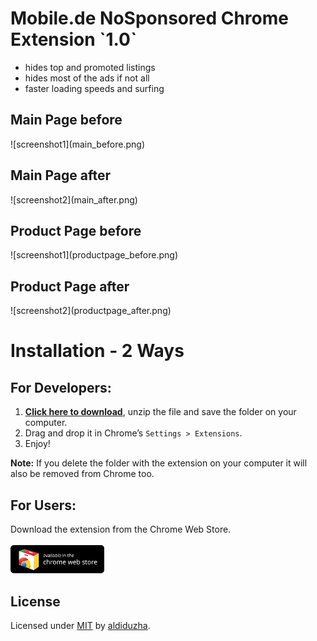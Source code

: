 <h1>Mobile.de NoSponsored Chrome Extension `1.0`</h1>

- hides top and promoted listings
- hides most of the ads if not all
- faster loading speeds and surfing

<h2> Main Page before </h2>
![screenshot1](main_before.png)
<h2> Main Page after </h2>
![screenshot2](main_after.png)

<h2> Product Page before </h2>
![screenshot1](productpage_before.png)
<h2> Product Page after </h2>
![screenshot2](productpage_after.png)

</br>
<h1> Installation - 2 Ways </h1>

<h2>For Developers: </h2>

1. **[Click here to download](https://github.com/aldiduzha/mobile.de-chrome-extension/archive/master.zip)**, unzip the file and save the folder on your computer.
2. Drag and drop it in Chrome’s `Settings > Extensions`.
3. Enjoy!

__Note:__ If you delete the folder with the extension on your computer it will also be removed from Chrome too.

<h2>For Users:</h2>
Download the extension from the Chrome Web Store.</br></br>
<a href="https://chrome.google.com/webstore/detail/mobilede-nosponsored/ppogdenllamdmgofgekhdfdkloleiijd" target="_blank">
<img src="webstore.png" alt="Drawing" style="width: 150px;"/>
</a>

<h2> License </h2>

Licensed under [MIT](LICENSE) by [aldiduzha](http://aldiduzha.com).
